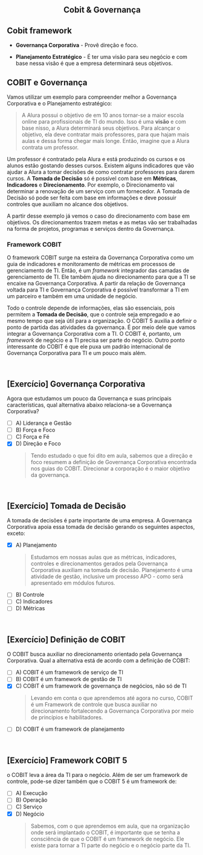 <div align="center">

  ## Cobit & Governança
</div>

## Cobit framework

* **Governança Corporativa** - Provê direção e foco. 

* **Planejamento Estratégico** - É ter uma visão para seu negócio e com base nessa visão é que a empresa determinará seus objetivos. 

## COBIT e Governança

Vamos utilizar um exemplo para compreender melhor a Governança Corporativa e o Planejamento estratégico: 

> A Alura possui o objetivo de em 10 anos tornar-se a maior escola online para profissionais de TI do mundo. Isso é uma **visão** e com base nisso, a Alura determinará seus objetivos. Para alcançar o objetivo, ela deve contratar mais professores, para que hajam mais aulas e dessa forma chegar mais longe. Então, imagine que a Alura contrata um professor.

Um professor é contratado pela Alura e está produzindo os cursos e os alunos estão gostando desses cursos. Existem alguns indicadores que vão ajudar a Alura a tomar decisões de como contratar professores para darem cursos. A **Tomada de Decisão** só é possível com base em **Métricas**, **Indicadores** e **Direcionamento**. Por exemplo, o Direcionamento vai determinar a renovação de um serviço com um fornecedor. A Tomada de Decisão só pode ser feita com base em informações e deve possuir controles que auxiliam no alcance dos objetivos. 

A partir desse exemplo já vemos o caso do direcionamento com base em objetivos. Os direcionamentos trazem metas e as metas vão ser trabalhadas na forma de projetos, programas e serviços dentro da Governança.

### Framework COBIT

O framework COBIT surge na esteira da Governança Corporativa como um guia de indicadores e monitoramento de métricas em processos de gerenciamento de TI. Então, é um *framework* integrador das camadas de gerenciamento de TI. Ele também ajuda no direcionamento para que a TI se encaixe na Governança Corporativa. A partir da relação de Governança voltada para TI e Governança Corporativa é possível transformar a TI em um parceiro e também em uma unidade de negócio. 

Todo o controle depende de informações, elas são essenciais, pois permitem a **Tomada de Decisão**, que o controle seja empregado e ao mesmo tempo que seja útil para a organização. O COBIT 5 auxilia a definir o ponto de partida das atividades da governança. É por meio dele que vamos integrar a Governança Corporativa com a TI. O COBIT é, portanto, um *framework* de negócio e a TI precisa ser parte do negócio. Outro ponto interessante do COBIT é que ele puxa um padrão internacional de Governança Corporativa para TI e um pouco mais além. 

<br>

## [Exercício] Governança Corporativa

Agora que estudamos um pouco da Governança e suas principais características, qual alternativa abaixo relaciona-se a Governança Corporativa?

- [ ] A) Liderança e Gestão
- [ ] B) Força e Foco
- [ ] C) Força e Fé
- [x] D) Direção e Foco
  > Tendo estudado o que foi dito em aula, sabemos que a direção e foco resumem a definição de Governança Corporativa encontrada nos guias do COBIT. Direcionar a corporação é o maior objetivo da governança.

<br>

## [Exercício] Tomada de Decisão

A tomada de decisões é parte importante de uma empresa. A Governança Corporativa apoia essa tomada de decisão gerando os seguintes aspectos, exceto:

- [x] A) Planejamento
  > Estudamos em nossas aulas que as métricas, indicadores, controles e direcionamentos gerados pela Governança Corporativa auxiliam na tomada de decisão. Planejamento é uma atividade de gestão, inclusive um processo APO - como será apresentado em módulos futuros.
- [ ] B) Controle
- [ ] C) Indicadores
- [ ] D) Métricas

<br>

## [Exercício] Definição de COBIT

O COBIT busca auxiliar no direcionamento orientado pela Governança Corporativa. Qual a alternativa está de acordo com a definição de COBIT:

- [ ] A) COBIT é um framework de serviço de TI
- [ ] B) COBIT é um framework de gestão de TI
- [x] C) COBIT é um framework de governança de negócios, não só de TI
  > Levando em conta o que aprendemos até agora no curso, COBIT é um Framework de controle que busca auxiliar no direcionamento fortalecendo a Governança Corporativa por meio de princípios e habilitadores.
- [ ] D) COBIT é um framework de planejamento

<br>

## [Exercício] Framework COBIT 5

o COBIT leva a área da TI para o negócio. Além de ser um framework de controle, pode-se dizer também que o COBIT 5 é um framework de:

- [ ] A) Execução
- [ ] B) Operação
- [ ] C) Serviço
- [x] D) Negócio
  > Sabemos, com o que aprendemos em aula, que na organização onde será implantado o COBIT, é importante que se tenha a consciência de que o COBIT é um framework de negócio. Ele existe para tornar a TI parte do negócio e o negócio parte da TI.